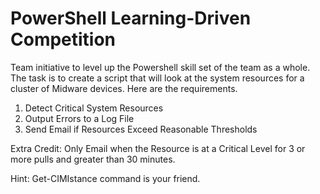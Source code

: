# PowerShell Learning-Driven Competition

Team initiative to level up the Powershell skill set of the team as a whole.  The task is to create a script that
will look at the system resources for a cluster of Midware devices.  Here are the requirements.

1. Detect Critical System Resources
2. Output Errors to a Log File
3. Send Email if Resources Exceed Reasonable Thresholds

Extra Credit: Only Email when the Resource is at a Critical Level for 3 or more pulls and greater than 30 minutes.

Hint: Get-CIMIstance command is your friend.
